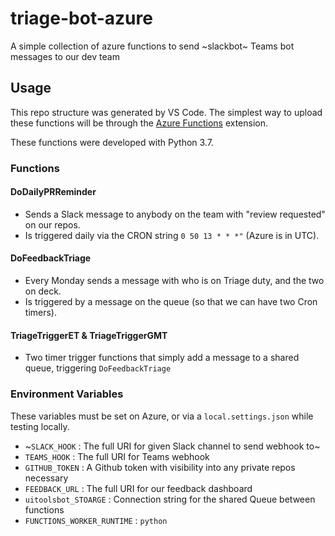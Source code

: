 # triage-bot-azure
A simple collection of azure functions to send ~slackbot~ Teams bot messages to our dev team

## Usage

This repo structure was generated by VS Code. 
The simplest way to upload these functions will be through the [Azure Functions](https://marketplace.visualstudio.com/items?itemName=ms-azuretools.vscode-azurefunctions) extension.

These functions were developed with Python 3.7.

### Functions

#### DoDailyPRReminder
- Sends a Slack message to anybody on the team with "review requested" on our repos.
- Is triggered daily via the CRON string `0 50 13 * * *"` (Azure is in UTC).

#### DoFeedbackTriage
- Every Monday sends a message with who is on Triage duty, and the two on deck.
- Is triggered by a message on the queue (so that we can have two Cron timers).

#### TriageTriggerET & TriageTriggerGMT
- Two timer trigger functions that simply add a message to a shared queue, triggering `DoFeedbackTriage`


### Environment Variables

These variables must be set on Azure, or via a `local.settings.json` while testing locally.

*  ~`SLACK_HOOK`  : The full URI for given Slack channel to send webhook to~
*   `TEAMS_HOOK`  : The full URI for Teams webhook
*  `GITHUB_TOKEN` : A Github token with visibility into any private repos necessary
*  `FEEDBACK_URL` : The full URI for our feedback dashboard
*  `uitoolsbot_STOARGE` : Connection string for the shared Queue between functions
* `FUNCTIONS_WORKER_RUNTIME` : `python`
